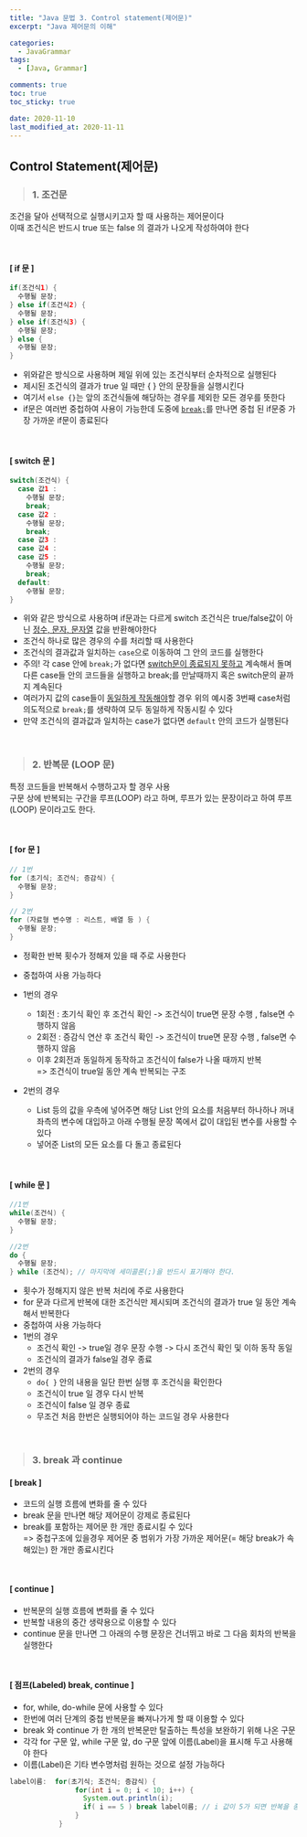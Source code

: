 ```yaml
---
title: "Java 문법 3. Control statement(제어문)"
excerpt: "Java 제어문의 이해"

categories:
  - JavaGrammar
tags:
  - [Java, Grammar]

comments: true
toc: true
toc_sticky: true

date: 2020-11-10
last_modified_at: 2020-11-11
---
```


## Control Statement(제어문)

> ### 1. 조건문

조건을 달아 선택적으로 실행시키고자 할 때 사용하는 제어문이다  
이때 조건식은 반드시 true 또는 false 의 결과가 나오게 작성하여야 한다

<br>

#### [ if 문 ]

```java
if(조건식1) {
  수행될 문장;
} else if(조건식2) {
  수행될 문장;
} else if(조건식3) {
  수행될 문장;
} else {
  수행될 문장;
}
```

- 위와같은 방식으로 사용하며 제일 위에 있는 조건식부터 순차적으로 실행된다
- 제시된 조건식의 결과가 true 일 때만 { } 안의 문장들을 실행시킨다
- 여기서 `else {}`는 앞의 조건식들에 해당하는 경우를 제외한 모든 경우를 뜻한다
- if문은 여러번 중첩하여 사용이 가능한데 도중에 [`break;`](#break)를 만나면 중첩 된 if문중 가장 가까운 if문이 종료된다

<br>

#### [ switch 문 ]

```java
switch(조건식) {
  case 값1 :
    수행될 문장;
    break;
  case 값2 :
    수행될 문장;
    break;
  case 값3 :
  case 값4 :
  case 값5 :
    수행될 문장;
    break;
  default:
    수행될 문장;
}
```

- 위와 같은 방식으로 사용하며 if문과는 다르게 switch 조건식은 true/false값이 아닌 <u>정수, 문자, 문자열</u> 값을 반환해야한다
- 조건식 하나로 많은 경우의 수를 처리할 때 사용한다
- 조건식의 결과값과 일치하는 `case`으로 이동하여 그 안의 코드를 실행한다
- 주의! 각 case 안에 `break;`가 없다면 <u>switch문이 종료되지 못하고</u> 계속해서 돌며 다른 case들 안의 코드들을 실행하고 break;를 만날때까지 혹은 switch문의 끝까지 계속된다
- 여러가지 값의 case들이 <u>동일하게 작동해야</u>할 경우 위의 예시중 3번째 case처럼 의도적으로 `break;`를 생략하여 모두 동일하게 작동시킬 수 있다
- 만약 조건식의 결과값과 일치하는 case가 없다면 `default` 안의 코드가 실행된다

<br>

> ### 2. 반복문 (LOOP 문)

특정 코드들을 반복해서 수행하고자 할 경우 사용  
구문 상에 반복되는 구간을 루프(LOOP) 라고 하며, 루프가 있는 문장이라고 하여 루프(LOOP) 문이라고도 한다.

<br>

#### [ for 문 ]

```java
// 1번
for (초기식; 조건식; 증감식) {
  수행될 문장;
}

// 2번
for (자료형 변수명 : 리스트, 배열 등 ) {
  수행될 문장;
}
```

- 정확한 반복 횟수가 정해져 있을 때 주로 사용한다
- 중첩하여 사용 가능하다
- 1번의 경우

  - 1회전 : 초기식 확인 후 조건식 확인 -> 조건식이 true면 문장 수행 , false면 수행하지 않음
  - 2회전 : 증감식 연산 후 조건식 확인 -> 조건식이 true면 문장 수행 , false면 수행하지 않음
  - 이후 2회전과 동일하게 동작하고 조건식이 false가 나올 때까지 반복  
    => 조건식이 true일 동안 계속 반복되는 구조

- 2번의 경우
  - List 등의 값을 우측에 넣어주면 해당 List 안의 요소를 처음부터 하나하나 꺼내 좌측의 변수에 대입하고 아래 수행될 문장 쪽에서 값이 대입된 변수를 사용할 수 있다
  - 넣어준 List의 모든 요소를 다 돌고 종료된다

<br>

#### [ while 문 ]

```java
//1번
while(조건식) {
  수행될 문장;
}

//2번
do {
  수행될 문장;
} while (조건식); // 마지막에 세미콜론(;)을 반드시 표기해야 한다.
```

- 횟수가 정해지지 않은 반복 처리에 주로 사용한다
- for 문과 다르게 반복에 대한 조건식만 제시되며 조건식의 결과가 true 일 동안 계속해서 반복한다
- 중첩하여 사용 가능하다
- 1번의 경우
  - 조건식 확인 -> true일 경우 문장 수행 -> 다시 조건식 확인 및 이하 동작 동일
  - 조건식의 결과가 false일 경우 종료
- 2번의 경우
  - `do{ }` 안의 내용을 일단 한번 실행 후 조건식을 확인한다
  - 조건식이 true 일 경우 다시 반복
  - 조건식이 false 일 경우 종료
  - 무조건 처음 한번은 실행되어야 하는 코드일 경우 사용한다

<br>

> ### 3. break 과 continue

#### [ break ]

- 코드의 실행 흐름에 변화를 줄 수 있다
- break 문을 만나면 해당 제어문이 강제로 종료된다
- break를 포함하는 제어문 한 개만 종료시킬 수 있다  
  => 중첩구조에 있을경우 제어문 중 범위가 가장 가까운 제어문(= 해당 break가 속해있는) 한 개만 종료시킨다

<br>

#### [ continue ]

- 반복문의 실행 흐름에 변화를 줄 수 있다
- 반복할 내용의 중간 생략용으로 이용할 수 있다
- continue 문을 만나면 그 아래의 수행 문장은 건너뛰고 바로 그 다음 회차의 반복을 실행한다

<br>

#### [ 점프(Labeled) break, continue ]

- for, while, do-while 문에 사용할 수 있다
- 한번에 여러 단계의 중첩 반복문을 빠져나가게 할 때 이용할 수 있다
- break 와 continue 가 한 개의 반복문만 탈출하는 특성을 보완하기 위해 나온 구문
- 각각 for 구문 앞, while 구문 앞, do 구문 앞에 이름(Label)을 표시해 두고 사용해야 한다
- 이름(Label)은 기타 변수명처럼 원하는 것으로 설정 가능하다

```java
label이름:  for(초기식; 조건식; 증감식) {
                for(int i = 0; i < 10; i++) {
                  System.out.println(i);
                  if( i == 5 ) break label이름; // i 값이 5가 되면 반복을 종료
                }
            }
```
